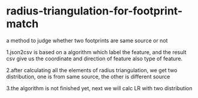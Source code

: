 # radius-triangulation-for-footprint-match
a method to judge whether two footprints are same source or not

1.json2csv is based on a algorithm which label the feature, and the result csv give us the coordinate and direction of feature also type of feature.

2.after calculating all the elements of radius triangulation, we get two distribution, one is from same source, the other is different source

3.the algorithm is not finished yet, next we will calc LR with two distribution

